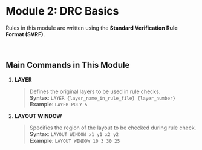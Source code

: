 # **Module 2: DRC Basics**  
Rules in this module are written using the **Standard Verification Rule Format (SVRF)**.  

<br />

## Main Commands in This Module

1. **LAYER**  
   > Defines the original layers to be used in rule checks.  
   > **Syntax**: `LAYER {layer_name_in_rule_file} {layer_number}`  
   > **Example**: `LAYER POLY 5`

2. **LAYOUT WINDOW**  
   > Specifies the region of the layout to be checked during rule check.  
   > **Syntax**: `LAYOUT WINDOW x1 y1 x2 y2`  
   > **Example**: `LAYOUT WINDOW 10 3 30 25`

